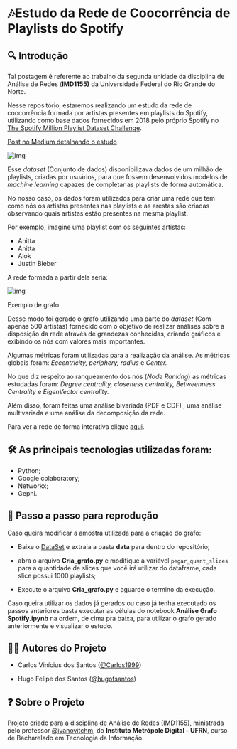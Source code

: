 # :notes:Estudo da Rede de Coocorrência de Playlists do Spotify 



## :mag: Introdução 

Tal postagem é referente ao trabalho da segunda unidade da disciplina de Análise de Redes (**IMD1155)** da Universidade Federal do Rio Grande do Norte.

Nesse repositório, estaremos realizando um estudo da rede de coocorrência formada por artistas presentes em playlists do Spotify, utilizando como base dados fornecidos em 2018 pelo próprio Spotify no [The Spotify Million Playlist Dataset Challenge](https://www.aicrowd.com/challenges/spotify-million-playlist-dataset-challenge).

[Post no Medium detalhando o estudo](https://medium.com/@hf.santos2332/estudo-da-rede-de-coocorr%C3%AAncia-de-playlists-do-spotify-40eba307de49)

![img](https://miro.medium.com/max/700/1*ekbwn2Eirwzyv6nuUB-KWA.png)

Esse *dataset* (Conjunto de dados) disponibilizava dados de um milhão de playlists, criadas por usuários, para que fossem desenvolvidos modelos de *machine learning* capazes de completar as playlists de forma automática.

No nosso caso, os dados foram utilizados para criar uma rede que tem como nós os artistas presentes nas playlists e as arestas são criadas observando quais artistas estão presentes na mesma playlist.

Por exemplo, imagine uma playlist com os seguintes artistas:

- Anitta
- Anitta
- Alok
- Justin Bieber

A rede formada a partir dela seria:



![img](https://miro.medium.com/max/487/1*h2pVRe5223i7blf1FCL60w.png)

Exemplo de grafo

Desse modo foi gerado o grafo utilizando uma parte do *dataset* (Com apenas 500 artistas) fornecido com o objetivo de realizar análises sobre a disposição da rede através de grandezas conhecidas, criando gráficos e exibindo os nós com valores mais importantes.

Algumas métricas foram utilizadas para a realização da análise. As métricas globais foram: *Eccentricity, periphery, radius* e *Center.*

No que diz respeito ao ranqueamento dos nós (*Node Ranking*) as métricas estudadas foram: *Degree centrality, closeness centrality, Betweenness Centrality* e *EigenVector centrality.*

Além disso, foram feitas uma análise bivariada (PDF e CDF) , uma análise multivariada e uma análise da decomposição da rede.



Para ver a rede de forma interativa clique [aqui](https://carlos1999.github.io/Network_Analysis_Spotify_Playlists/network/).



## :hammer_and_wrench: As principais tecnologias utilizadas foram:

- Python;
- Google colaboratory;
- Networkx;
- Gephi.



## :large_blue_diamond: Passo a passo para reprodução



Caso queira modificar a amostra utilizada para a criação do grafo:

* Baixe o [DataSet](https://www.aicrowd.com/challenges/spotify-million-playlist-dataset-challenge/dataset_files) e extraia a pasta **data** para dentro do repositório; 

* abra o arquivo **Cria_grafo.py** e modifique a variável `pegar_quant_slices` para a quantidade de slices que você irá utilizar do dataframe, cada slice possui 1000 playlists;
* Execute o arquivo **Cria_grafo.py** e aguarde o termino da execução.

Caso queira utilizar os dados já gerados ou caso já tenha executado os passos anteriores basta executar as células do notebook **Análise Grafo Spotify.ipynb** na ordem, de cima pra baixa, para utilizar o grafo gerado anteriormente e visualizar o estudo.



## :man_technologist: Autores do Projeto

* Carlos Vinícius dos Santos ([@Carlos1999](https://github.com/carlos1999))

* Hugo Felipe dos Santos ([@hugofsantos](https://github.com/hugofsantos))

  

## :question: Sobre o Projeto

Projeto criado para a disciplina de Análise de Redes (IMD1155), ministrada pelo professor [@ivanovitchm](https://github.com/ivanovitchm), do **Instituto Metrópole Digital - UFRN**, curso de Bacharelado em Tecnologia da Informação.
